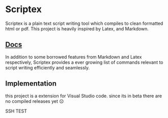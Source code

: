 # Scriptex

Scriptex is a plain text script writing tool which compiles to clean formatted html or pdf. This project is heavily inspired by Latex, and Markdown. 

## [Docs](Scriptex/docs.md)

In addition to some borrowed features from Markdown and Latex respectively, Scriptex provides a ever growing list of commands relevant to script writing efficiently and seamlessly.

## Implementation

this project is a extension for Visual Studio code. since its in beta there are no compiled releases yet ☹️

SSH TEST
